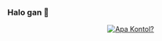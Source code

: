 ### Halo gan 👋

<p align="center">
  <a href="https://www.madewgn.my.id"><img src="http://readme-typing-svg.herokuapp.com?color=1C71FA&center=true&vCenter=true&multiline=false&lines=perkenalkan+gw+made+wiguna;seorang+web+developer;blog+:+www.madewgn.my.id;itu+aja." alt="Apa Kontol?">
</p>
